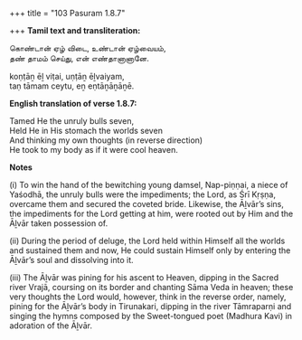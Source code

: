 +++
title = "103 Pasuram 1.8.7"

+++
**Tamil text and transliteration:**

கொண்டான் ஏழ் விடை, உண்டான் ஏழ்வையம்,  
தண் தாமம் செய்து, என் எண்தானானானே.

koṇṭāṉ ēḻ viṭai, uṇṭāṉ ēḻvaiyam,  
taṇ tāmam ceytu, eṉ eṇtāṉāṉāṉē.

**English translation of verse 1.8.7:**

Tamed He the unruly bulls seven,  
Held He in His stomach the worlds seven  
And thinking my own thoughts (in reverse direction)  
He took to my body as if it were cool heaven.

**Notes**

\(i\) To win the hand of the bewitching young damsel, Nap-piṇṇai, a niece of Yaśodhā, the unruly bulls were the impediments; the Lord, as Śrī Kṛṣṇa, overcame them and secured the coveted bride. Likewise, the Āḻvār’s sins, the impediments for the Lord getting at him, were rooted out by Him and the Āḻvār taken possession of.

\(ii\) During the period of deluge, the Lord held within Himself all the worlds and sustained them and now, He could sustain Himself only by entering the Āḻvār’s soul and dissolving into it.

\(iii\) The Āḻvār was pining for his ascent to Heaven, dipping in the Sacred river Vrajā, coursing on its border and chanting Sāma Veda in heaven; these very thoughts the Lord would, however, think in the reverse order, namely, pining for the Āḻvār’s body in Tirunakari, dipping in the river Tāmraparṇi and singing the hymns composed by the Sweet-tongued poet (Madhura Kavi) in adoration of the Āḻvār.


